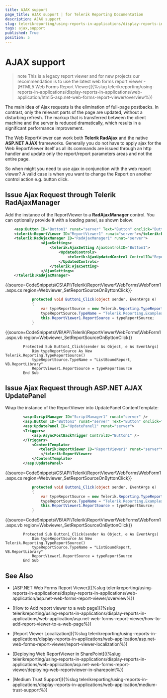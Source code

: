 ```yaml
---
title: AJAX support
page_title: AJAX support | for Telerik Reporting Documentation
description: AJAX support
slug: telerikreporting/using-reports-in-applications/display-reports-in-applications/web-application/asp.net-web-forms-report-viewer/ajax-support
tags: ajax,support
published: True
position: 5
---
```


# AJAX support



>note This is a legacy report viewer and for new projects our recommendation is to use the latest web forms report viewer -           [HTML5 Web Forms Report Viewer]({%slug telerikreporting/using-reports-in-applications/display-reports-in-applications/web-application/html5-asp.net-web-forms-report-viewer/overview%})


The main idea of Ajax requests is the elimination of full-page postbacks. In contrast, only the relevant parts of the       	page are updated, without a disturbing refresh. The markup that is transferred between the client machine and the server is reduced        	dramatically, which results in a significant performance improvement.

The Web ReportViewer can work both __Telerik RadAjax__  and the native __ASP.NET AJAX__  frameworks.      	Generally you do not have to apply ajax for the Web ReportViewer itself as all its commands are issued through an http handler      	and update only the report/report parameters areas and not the entire page.

So when might you need to use ajax in conjunction with the web report viewer? A valid case is when you want to change the     	Report on another control action e.g. button click.

## Issue Ajax Request through Telerik RadAjaxManager

Add the instance of the ReportViewer to a __RadAjaxManager__  control.  				You can optionally provide it with a loading panel, as shown below: 			

	
````XML
	<asp:Button ID="Button1" runat="server" Text="Button" onclick="Button1_Click" />
	<telerik:ReportViewer ID="ReportViewer1" runat="server"></telerik:ReportViewer>
	<telerik:RadAjaxManager ID="RadAjaxManager1" runat="server">
				<AjaxSettings>
					<telerik:AjaxSetting AjaxControlID="Button1">
						<UpdatedControls>
							<telerik:AjaxUpdatedControl ControlID="ReportViewer1"/>
						</UpdatedControls>
					</telerik:AjaxSetting>
				</AjaxSettings>
	</telerik:RadAjaxManager>
````
{{source=CodeSnippets\CS\API\Telerik\ReportViewer\WebForms\WebForm1.aspx.cs region=Webviewer_SetReportSourceOnByttonClick}}
````C#
	        protected void Button1_Click(object sender, EventArgs e)
	        {
	            var typeReportSource = new Telerik.Reporting.TypeReportSource();
	            typeReportSource.TypeName = "Telerik.Reporting.Examples.CSharp.ListBoundReport, CSharp.ReportLibrary";
	            this.ReportViewer1.ReportSource = typeReportSource;
	        }
````
{{source=CodeSnippets\VB\API\Telerik\ReportViewer\WebForms\WebForm1.aspx.vb region=Webviewer_SetReportSourceOnByttonClick}}
````VB
	    Protected Sub Button1_Click(sender As Object, e As EventArgs)
	        Dim typeReportSource As New Telerik.Reporting.TypeReportSource()
	        typeReportSource.TypeName = "ListBoundReport, VB.ReportLibrary"
	        ReportViewer1.ReportSource = typeReportSource
	    End Sub
````



## Issue Ajax Request through ASP.NET AJAX UpdatePanel

Wrap the instance of the ReportViewer into UpdatePanel ContentTemplate:

	
````XML
		<asp:ScriptManager ID="ScriptManager1" runat="server" />
        <asp:Button ID="Button1" runat="server" Text="Button" onclick="Button1_Click" />
        <asp:UpdatePanel ID="UpdatePanel1" runat="server">
        <Triggers>
            <asp:AsyncPostBackTrigger ControlID="Button1" />
        </Triggers>
            <ContentTemplate>
               <telerik:ReportViewer ID="ReportViewer1" runat="server">
                </telerik:ReportViewer>
            </ContentTemplate>
        </asp:UpdatePanel>
````
{{source=CodeSnippets\CS\API\Telerik\ReportViewer\WebForms\WebForm1.aspx.cs region=Webviewer_SetReportSourceOnByttonClick}}
````C#
	        protected void Button1_Click(object sender, EventArgs e)
	        {
	            var typeReportSource = new Telerik.Reporting.TypeReportSource();
	            typeReportSource.TypeName = "Telerik.Reporting.Examples.CSharp.ListBoundReport, CSharp.ReportLibrary";
	            this.ReportViewer1.ReportSource = typeReportSource;
	        }
````
{{source=CodeSnippets\VB\API\Telerik\ReportViewer\WebForms\WebForm1.aspx.vb region=Webviewer_SetReportSourceOnByttonClick}}
````VB
	    Protected Sub Button1_Click(sender As Object, e As EventArgs)
	        Dim typeReportSource As New Telerik.Reporting.TypeReportSource()
	        typeReportSource.TypeName = "ListBoundReport, VB.ReportLibrary"
	        ReportViewer1.ReportSource = typeReportSource
	    End Sub
````



## See Also


 * [ASP.NET Web Forms Report Viewer]({%slug telerikreporting/using-reports-in-applications/display-reports-in-applications/web-application/asp.net-web-forms-report-viewer/overview%})

 * [How to Add report viewer to a web page]({%slug telerikreporting/using-reports-in-applications/display-reports-in-applications/web-application/asp.net-web-forms-report-viewer/how-to-add-report-viewer-to-a-web-page%})

 * [Report Viewer Localization]({%slug telerikreporting/using-reports-in-applications/display-reports-in-applications/web-application/asp.net-web-forms-report-viewer/report-viewer-localization%})

 * [Deploying Web ReportViewer in SharePoint]({%slug telerikreporting/using-reports-in-applications/display-reports-in-applications/web-application/asp.net-web-forms-report-viewer/deploying-web-reportviewer-in-sharepoint%})

 * [Medium Trust Support]({%slug telerikreporting/using-reports-in-applications/display-reports-in-applications/web-application/medium-trust-support%})

